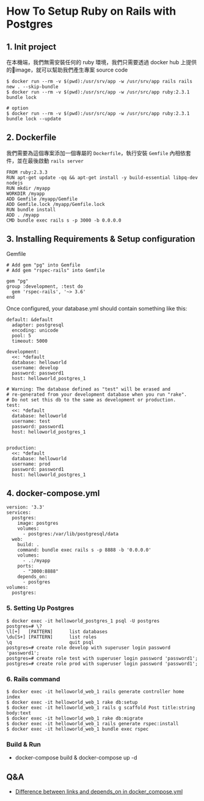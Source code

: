 # How To Setup Ruby on Rails with Postgres

## 1. Init project
在本機端，我們無需安裝任何的 ruby 環境，我們只需要透過 docker hub 上提供的image，就可以幫助我們產生專案 source code

``` 
$ docker run --rm -v $(pwd):/usr/srv/app -w /usr/srv/app rails rails new . --skip-bundle
$ docker run --rm -v $(pwd):/usr/src/app -w /usr/src/app ruby:2.3.1 bundle lock

# option
$ docker run --rm -v $(pwd):/usr/src/app -w /usr/src/app ruby:2.3.1 bundle lock --update
```

## 2. Dockerfile
我們需要為這個專案添加一個專屬的 `Dockerfile`，執行安裝 `Gemfile` 內相依套件，並在最後啟動 `rails server`
```
FROM ruby:2.3.3
RUN apt-get update -qq && apt-get install -y build-essential libpq-dev nodejs
RUN mkdir /myapp
WORKDIR /myapp
ADD Gemfile /myapp/Gemfile
ADD Gemfile.lock /myapp/Gemfile.lock
RUN bundle install
ADD . /myapp
CMD bundle exec rails s -p 3000 -b 0.0.0.0
```

## 3. Installing Requirements & Setup configuration
Gemfile
```
# Add gem "pg" into Gemfile 
# Add gem "rspec-rails" into Gemfile

gem "pg"
group :development, :test do
  gem 'rspec-rails', '~> 3.6'
end
```
Once configured, your database.yml should contain something like this:
```
default: &default
  adapter: postgresql
  encoding: unicode
  pool: 5
  timeout: 5000

development:
  <<: *default
  database: helloworld
  username: develop
  password: password1
  host: helloworld_postgres_1

# Warning: The database defined as "test" will be erased and
# re-generated from your development database when you run "rake".
# Do not set this db to the same as development or production.
test:
  <<: *default
  database: helloworld
  username: test
  password: password1
  host: helloworld_postgres_1


production:
  <<: *default
  database: helloworld
  username: prod
  password: password1
  host: helloworld_postgres_1
```

## 4. docker-compose.yml
```
version: '3.3'
services:
  postgres:
    image: postgres
    volumes:
      - postgres:/var/lib/postgresql/data
  web:
    build: .
    command: bundle exec rails s -p 8888 -b '0.0.0.0'
    volumes:
      - .:/myapp
    ports:
      - "3000:8888"
    depends_on:
      - postgres
volumes:
  postgres:
```

### 5. Setting Up Postgres
```
$ docker exec -it helloworld_postgres_1 psql -U postgres
postgres=# \?
\l[+]   [PATTERN]      list databases
\du[S+] [PATTERN]      list roles
\q                     quit psql
postgres=# create role develop with superuser login password 'password1';
postgres=# create role test with superuser login password 'password1';
postgres=# create role prod with superuser login password 'password1';
```
### 6. Rails command
```
$ docker exec -it helloworld_web_1 rails generate controller home index
$ docker exec -it helloworld_web_1 rake db:setup
$ docker exec -it helloworld_web_1 rails g scaffold Post title:string body:text
$ docker exec -it helloworld_web_1 rake db:migrate
$ docker exec -it helloworld_web_1 rails generate rspec:install
$ docker exec -it helloworld_web_1 bundle exec rspec
```

### Build & Run
- docker-compose build & docker-compose up -d

## Q&A
- [Difference between links and depends_on in docker_compose.yml](https://stackoverflow.com/questions/35832095/difference-between-links-and-depends-on-in-docker-compose-yml)
